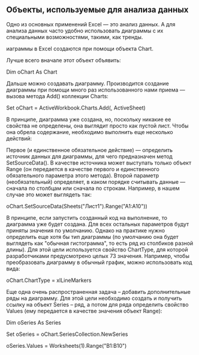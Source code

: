 Объекты, используемые для анализа данных
---

Одно из основных применений Excel — это анализ данных. А для анализа данных часто удобно использовать диаграммы с их специальными возможностями, такими, как тренды.

иаграммы в Excel создаются при помощи объекта Chart.

Лучше всего вначале этот объект объявить:

Dim oChart As Chart

Дальше можно создавать диаграмму. Производится создание диаграммы при помощи много раз использованного нами приема — вызова метода Add() коллекции Charts:

Set oChart = ActiveWorkbook.Charts.Add(, ActiveSheet)

В принципе, диаграмма уже создана, но, поскольку никакие ее свойства не определены, она выглядит просто как пустой лист. Чтобы она обрела содержание, необходимо выполнить еще несколько действий:

Первое (и единственное обязательное действие) — определить источник данных для диаграммы, для чего предназначен метод SetSourceData(). В качестве источника может выступать только объект Range (он передается в качестве первого и единственного обязательного параметра этого метода). Второй параметр (необязательный) определяет, в каком порядке считывать данные — сначала по столбцам или сначала по строкам. Например, в нашем случае это может выглядеть так:

oChart.SetSourceData(Sheets("Лист1").Range("A1:A10"))

В принципе, если запустить созданный код на выполнение, то диаграмма уже будет создана. Для всех остальных параметров будут приняты значения по умолчанию. Однако на практике нужно определить еще хотя бы тип диаграммы (по умолчанию она будет выглядеть как "обычная гистограмма", то есть ряд из столбиков разной длины). Для этой цели используется свойство ChartType, для которой разработчиками предусмотрено целых 73 значения. Например, чтобы преобразовать диаграмму в обычный график, можно использовать код вида:

oChart.ChartType = xlLineMarkers

Еще одна очень распространенная задача – добавить дополнительные ряды на диаграмму. Для этой цели необходимо создать и получить ссылку на объект Series – ряд, а потом для ряда определить свойство Values (ему передается в качестве значения объект Range):

Dim oSeries As Series

Set oSeries = oChart.SeriesCollection.NewSeries

oSeries.Values = Worksheets(1).Range("B1:B10")
